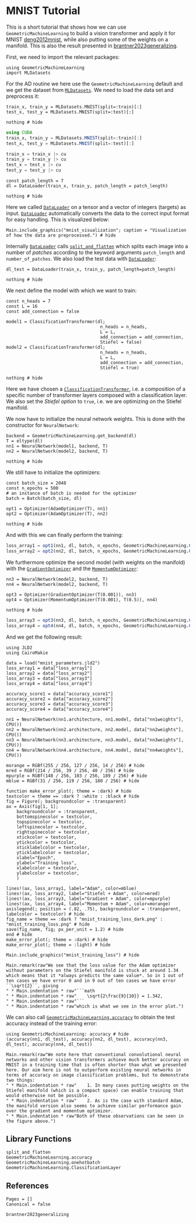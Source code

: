 # MNIST Tutorial 

This is a short tutorial that shows how we can use `GeometricMachineLearning` to build a vision transformer and apply it for MNIST [deng2012mnist](@cite), while also putting some of the weights on a manifold. This is also the result presented in [brantner2023generalizing](@cite).

First, we need to import the relevant packages: 

```@example mnist
using GeometricMachineLearning
import MLDatasets
```

For the AD routine we here use the `GeometricMachineLearning` default and we get the dataset from [`MLDatasets`](https://github.com/JuliaML/MLDatasets.jl). We need to load the data set and preprocess it:

```@setup mnist
train_x, train_y = MLDatasets.MNIST(split=:train)[:]
test_x, test_y = MLDatasets.MNIST(split=:test)[:]

nothing # hide
```

```julia
using CUDA
train_x, train_y = MLDatasets.MNIST(split=:train)[:]
test_x, test_y = MLDatasets.MNIST(split=:test)[:]

train_x = train_x |> cu
train_y = train_y |> cu
test_x = test_x |> cu
test_y = test_y |> cu
```

```@example mnist
const patch_length = 7
dl = DataLoader(train_x, train_y, patch_length = patch_length)

nothing # hide
```

Here we called [`DataLoader`](@ref) on a tensor and a vector of integers (targets) as input. [`DataLoader`](@ref) automatically converts the data to the correct input format for easy handling. This is visualized below:

```@example
Main.include_graphics("mnist_visualization"; caption = "Visualization of how the data are preprocessed.") # hide
```

Internally [`DataLoader`](@ref) calls [`split_and_flatten`](@ref) which splits each image into a number of *patches* according to the keyword arguments `patch_length` and `number_of_patches`. We also load the test data with [`DataLoader`](@ref):

```@example mnist
dl_test = DataLoader(train_x, train_y, patch_length=patch_length)

nothing # hide
```

We next define the model with which we want to train:

```@example mnist
const n_heads = 7
const L = 16
const add_connection = false

model1 = ClassificationTransformer(dl; 
                                    n_heads = n_heads, 
                                    L = L, 
                                    add_connection = add_connection, 
                                    Stiefel = false)
model2 = ClassificationTransformer(dl; 
                                    n_heads = n_heads, 
                                    L = L, 
                                    add_connection = add_connection, 
                                    Stiefel = true)

nothing # hide
```

Here we have chosen a [`ClassificationTransformer`](@ref), i.e. a composition of a specific number of transformer layers composed with a classification layer. We also set the *Stiefel option* to `true`, i.e. we are optimizing on the Stiefel manifold.

We now have to initialize the neural network weights. This is done with the constructor for `NeuralNetwork`:

```@example mnist
backend = GeometricMachineLearning.get_backend(dl)
T = eltype(dl)
nn1 = NeuralNetwork(model1, backend, T)
nn2 = NeuralNetwork(model2, backend, T)

nothing # hide
```

We still have to initialize the optimizers:

```@example mnist
const batch_size = 2048
const n_epochs = 500
# an instance of batch is needed for the optimizer
batch = Batch(batch_size, dl)

opt1 = Optimizer(AdamOptimizer(T), nn1)
opt2 = Optimizer(AdamOptimizer(T), nn2)

nothing # hide
```

And with this we can finally perform the training:

```julia
loss_array1 = opt1(nn1, dl, batch, n_epochs, GeometricMachineLearning.ClassificationTransformerLoss())
loss_array2 = opt2(nn2, dl, batch, n_epochs, GeometricMachineLearning.ClassificationTransformerLoss())
```

We furthermore optimize the second model (with weights on the manifold) with the [`GradientOptimizer`](@ref) and the [`MomentumOptimizer`](@ref):

```@example mnist
nn3 = NeuralNetwork(model2, backend, T)
nn4 = NeuralNetwork(model2, backend, T)

opt3 = Optimizer(GradientOptimizer(T(0.001)), nn3)
opt4 = Optimizer(MomentumOptimizer(T(0.001), T(0.5)), nn4)

nothing # hide
```

```julia
loss_array3 = opt3(nn3, dl, batch, n_epochs, GeometricMachineLearning.ClassificationTransformerLoss())
loss_array4 = opt4(nn4, dl, batch, n_epochs, GeometricMachineLearning.ClassificationTransformerLoss())
```

And we get the following result:

```@setup mnist
using JLD2
using CairoMakie

data = load("mnist_parameters.jld2")
loss_array1 = data["loss_array1"]
loss_array2 = data["loss_array2"]
loss_array3 = data["loss_array3"]
loss_array4 = data["loss_array4"]

accuracy_score1 = data["accuracy_score1"]
accuracy_score2 = data["accuracy_score2"]
accuracy_score3 = data["accuracy_score3"]
accuracy_score4 = data["accuracy_score4"]

nn1 = NeuralNetwork(nn1.architecture, nn1.model, data["nn1weights"], CPU())
nn2 = NeuralNetwork(nn2.architecture, nn2.model, data["nn2weights"], CPU())
nn3 = NeuralNetwork(nn3.architecture, nn3.model, data["nn3weights"], CPU())
nn4 = NeuralNetwork(nn4.architecture, nn4.model, data["nn4weights"], CPU())

morange = RGBf(255 / 256, 127 / 256, 14 / 256) # hide
mred = RGBf(214 / 256, 39 / 256, 40 / 256) # hide
mpurple = RGBf(148 / 256, 103 / 256, 189 / 256) # hide
mblue = RGBf(31 / 256, 119 / 256, 180 / 256) # hide

function make_error_plot(; theme = :dark) # hide
textcolor = theme == :dark ? :white : :black # hide
fig = Figure(; backgroundcolor = :transparent)
ax = Axis(fig[1, 1]; 
    backgroundcolor = :transparent,
    bottomspinecolor = textcolor, 
    topspinecolor = textcolor,
    leftspinecolor = textcolor,
    rightspinecolor = textcolor,
    xtickcolor = textcolor, 
    ytickcolor = textcolor,
    xticklabelcolor = textcolor,
    yticklabelcolor = textcolor,
    xlabel="Epoch", 
    ylabel="Training loss",
    xlabelcolor = textcolor,
    ylabelcolor = textcolor,
    )

lines!(ax, loss_array1, label="Adam", color=mblue)
lines!(ax, loss_array2, label="Stiefel + Adam", color=mred)
lines!(ax, loss_array3, label="Gradient + Adam", color=mpurple)
lines!(ax, loss_array4, label="Momentum + Adam", color=morange)
axislegend(; position = (.82, .75), backgroundcolor = :transparent, labelcolor = textcolor) # hide
fig_name = theme == :dark ? "mnist_training_loss_dark.png" : "mnist_training_loss.png" # hide
save(fig_name, fig; px_per_unit = 1.2) # hide
end # hide
make_error_plot(; theme = :dark) # hide
make_error_plot(; theme = :light) # hide
```

```@example
Main.include_graphics("mnist_training_loss") # hide
```

```@eval
Main.remark(raw"We see that the loss value for the Adam optimizer without parameters on the Stiefel manifold is stuck at around 1.34 which means that it *always predicts the same value*. So in 1 out of ten cases we have error 0 and in 9 out of ten cases we have error ``\sqrt{2}``, giving
" * Main.indentation * raw"```math
" * Main.indentation * raw"    \sqrt{2\frac{9}{10}} = 1.342,
" * Main.indentation * raw"```
" * Main.indentation * raw"which is what we see in the error plot.")
```

We can also call [`GeometricMachineLearning.accuracy`](@ref) to obtain the test accuracy instead of the training error:

```@example mnist
using GeometricMachineLearning: accuracy # hide
(accuracy(nn1, dl_test), accuracy(nn2, dl_test), accuracy(nn3, dl_test), accuracy(nn4, dl_test))
```

```@eval
Main.remark(raw"We note here that conventional convolutional neural networks and other vision transformers achieve much better accuracy on MNIST in a training time that is often shorter than what we presented here. Our aim here is not to outperform existing neural networks in terms of accuracy on image classification problems, but to demonstrate two things:
" * Main.indentation * raw"    1. In many cases putting weights on the Stiefel manifold (which is a compact space) can enable training that would otherwise not be possible.
" * Main.indentation * raw"    2. As is the case with standard Adam, the manifold version also seems to achieve similar performance gain over the gradient and momentum optimizer.
" * Main.indentation * raw"Both of these observations can be seen in the figure above.")
```

## Library Functions

```@docs
split_and_flatten
GeometricMachineLearning.accuracy
GeometricMachineLearning.onehotbatch
GeometricMachineLearning.ClassificationLayer
```

## References

```@bibliography
Pages = []
Canonical = false

brantner2023generalizing
```
